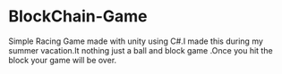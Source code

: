 # BlockChain-Game
Simple Racing Game made with unity using C#.I made this during my summer vacation.It nothing just a ball and block game .Once you hit the block your game will be over.


